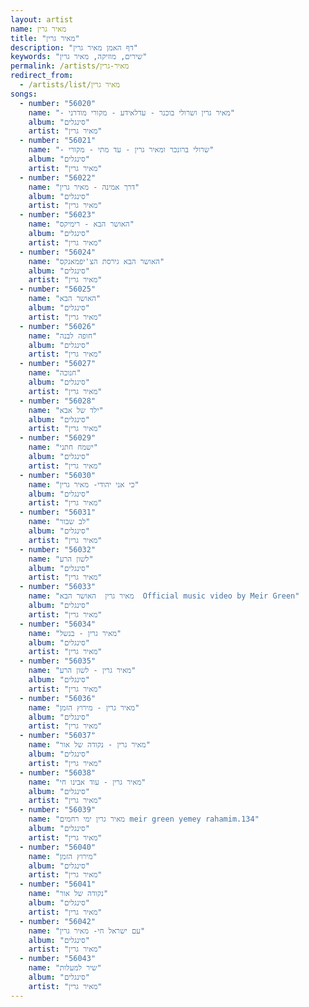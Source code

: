 ```yaml
---
layout: artist
name: מאיר גרין
title: "מאיר גרין"
description: "דף האמן מאיר גרין"
keywords: "שירים, מוזיקה, מאיר גרין"
permalink: /artists/מאיר-גרין
redirect_from:
  - /artists/list/מאיר גרין
songs:
  - number: "56020"
    name: "- מאיר גרין ושרולי בוכנר - עדלאידע - מקורי מודרני"
    album: "סינגלים"
    artist: "מאיר גרין"
  - number: "56021"
    name: "- שרולי ברונכר ומאיר גרין - עד מתי - מקורי"
    album: "סינגלים"
    artist: "מאיר גרין"
  - number: "56022"
    name: "דרך אמינה - מאיר גרין"
    album: "סינגלים"
    artist: "מאיר גרין"
  - number: "56023"
    name: "האושר הבא - רימיקס"
    album: "סינגלים"
    artist: "מאיר גרין"
  - number: "56024"
    name: "האושר הבא גירסת הצ'יפמאנקס"
    album: "סינגלים"
    artist: "מאיר גרין"
  - number: "56025"
    name: "האושר הבא"
    album: "סינגלים"
    artist: "מאיר גרין"
  - number: "56026"
    name: "חופה לבנה"
    album: "סינגלים"
    artist: "מאיר גרין"
  - number: "56027"
    name: "חנוכה"
    album: "סינגלים"
    artist: "מאיר גרין"
  - number: "56028"
    name: "ילד של אבא"
    album: "סינגלים"
    artist: "מאיר גרין"
  - number: "56029"
    name: "ישמח חתני"
    album: "סינגלים"
    artist: "מאיר גרין"
  - number: "56030"
    name: "כי אני יהודי- מאיר גרין"
    album: "סינגלים"
    artist: "מאיר גרין"
  - number: "56031"
    name: "לב שבור"
    album: "סינגלים"
    artist: "מאיר גרין"
  - number: "56032"
    name: "לשון הרע"
    album: "סינגלים"
    artist: "מאיר גרין"
  - number: "56033"
    name: "מאיר גרין  האושר הבא  Official music video by Meir Green"
    album: "סינגלים"
    artist: "מאיר גרין"
  - number: "56034"
    name: "מאיר גרין - בנשל"
    album: "סינגלים"
    artist: "מאיר גרין"
  - number: "56035"
    name: "מאיר גרין - לשון הרע"
    album: "סינגלים"
    artist: "מאיר גרין"
  - number: "56036"
    name: "מאיר גרין - מירוץ הזמן"
    album: "סינגלים"
    artist: "מאיר גרין"
  - number: "56037"
    name: "מאיר גרין - נקודה של אור"
    album: "סינגלים"
    artist: "מאיר גרין"
  - number: "56038"
    name: "מאיר גרין - עוד אבינו חי"
    album: "סינגלים"
    artist: "מאיר גרין"
  - number: "56039"
    name: "מאיר גרין ימי רחמים meir green yemey rahamim.134"
    album: "סינגלים"
    artist: "מאיר גרין"
  - number: "56040"
    name: "מירוץ הזמן"
    album: "סינגלים"
    artist: "מאיר גרין"
  - number: "56041"
    name: "נקודה של אור"
    album: "סינגלים"
    artist: "מאיר גרין"
  - number: "56042"
    name: "עם ישראל חי- מאיר גרין"
    album: "סינגלים"
    artist: "מאיר גרין"
  - number: "56043"
    name: "שיר למעלות"
    album: "סינגלים"
    artist: "מאיר גרין"
---
```

